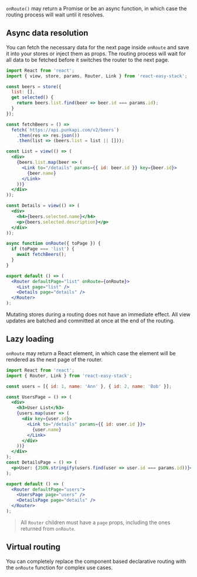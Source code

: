 `onRoute()` may return a Promise or be an async function, in which case the routing process will wait until it resolves.

## Async data resolution

You can fetch the necessary data for the next page inside `onRoute` and save it into your stores or inject them as props. The routing process will wait for all data to be fetched before it switches the router to the next page.

```jsx
import React from 'react';
import { view, store, params, Router, Link } from 'react-easy-stack';

const beers = store({
  list: [],
  get selected() {
    return beers.list.find(beer => beer.id === params.id);
  }
});

const fetchBeers = () =>
  fetch(`https://api.punkapi.com/v2/beers`)
    .then(res => res.json())
    .then(list => (beers.list = list || []));

const List = view(() => (
  <div>
    {beers.list.map(beer => (
      <Link to="/details" params={{ id: beer.id }} key={beer.id}>
        {beer.name}
      </Link>
    ))}
  </div>
));

const Details = view(() => (
  <div>
    <h4>{beers.selected.name}</h4>
    <p>{beers.selected.description}</p>
  </div>
));

async function onRoute({ toPage }) {
  if (toPage === 'list') {
    await fetchBeers();
  }
}

export default () => (
  <Router defaultPage="list" onRoute={onRoute}>
    <List page="list" />
    <Details page="details" />
  </Router>
);
```

<div id="starting-params-demo"></div>

Mutating stores during a routing does not have an immediate effect. All view updates are batched and committed at once at the end of the routing.

## Lazy loading

`onRoute` may return a React element, in which case the element will be rendered as the next page of the router.

```jsx
import React from 'react';
import { Router, Link } from 'react-easy-stack';

const users = [{ id: 1, name: 'Ann' }, { id: 2, name: 'Bob' }];

const UsersPage = () => (
  <div>
    <h3>User List</h3>
    {users.map(user => (
      <div key={user.id}>
        <Link to="/details" params={{ id: user.id }}>
          {user.name}
        </Link>
      </div>
    ))}
  </div>
);
const DetailsPage = () => (
  <p>User: {JSON.stringify(users.find(user => user.id === params.id))}</p>
);

export default () => (
  <Router defaultPage="users">
    <UsersPage page="users" />
    <DetailsPage page="details" />
  </Router>
);
```

<div id="params-demo"></div>

> All `Router` children must have a `page` props, including the ones returned from `onRoute`.

## Virtual routing

You can completely replace the component based declarative routing with the `onRoute` function for complex use cases.
